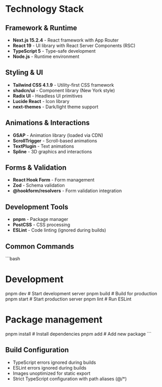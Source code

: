 # Technology Stack

## Framework & Runtime

- **Next.js 15.2.4** - React framework with App Router
- **React 19** - UI library with React Server Components (RSC)
- **TypeScript 5** - Type-safe development
- **Node.js** - Runtime environment

## Styling & UI

- **Tailwind CSS 4.1.9** - Utility-first CSS framework
- **shadcn/ui** - Component library (New York style)
- **Radix UI** - Headless UI primitives
- **Lucide React** - Icon library
- **next-themes** - Dark/light theme support

## Animations & Interactions

- **GSAP** - Animation library (loaded via CDN)
- **ScrollTrigger** - Scroll-based animations
- **TextPlugin** - Text animations
- **Spline** - 3D graphics and interactions

## Forms & Validation

- **React Hook Form** - Form management
- **Zod** - Schema validation
- **@hookform/resolvers** - Form validation integration

## Development Tools

- **pnpm** - Package manager
- **PostCSS** - CSS processing
- **ESLint** - Code linting (ignored during builds)

## Common Commands

\`\`\`bash
# Development
pnpm dev          # Start development server
pnpm build        # Build for production
pnpm start        # Start production server
pnpm lint         # Run ESLint

# Package management
pnpm install      # Install dependencies
pnpm add <pkg>    # Add new package
\`\`\`

## Build Configuration

- TypeScript errors ignored during builds
- ESLint errors ignored during builds
- Images unoptimized for static export
- Strict TypeScript configuration with path aliases (@/\*)
